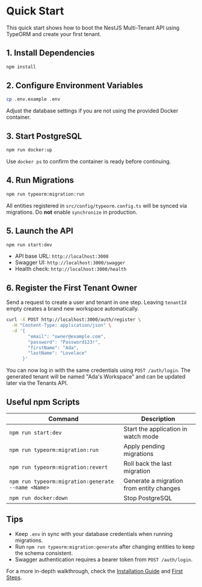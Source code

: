 # Quick Start

This quick start shows how to boot the NestJS Multi-Tenant API using TypeORM and create your first tenant.

## 1. Install Dependencies

```bash
npm install
```

## 2. Configure Environment Variables

```bash
cp .env.example .env
```

Adjust the database settings if you are not using the provided Docker container.

## 3. Start PostgreSQL

```bash
npm run docker:up
```

Use `docker ps` to confirm the container is ready before continuing.

## 4. Run Migrations

```bash
npm run typeorm:migration:run
```

All entities registered in `src/config/typeorm.config.ts` will be synced via migrations. Do **not** enable `synchronize` in production.

## 5. Launch the API

```bash
npm run start:dev
```

- API base URL: `http://localhost:3000`
- Swagger UI: `http://localhost:3000/swagger`
- Health check: `http://localhost:3000/health`

## 6. Register the First Tenant Owner

Send a request to create a user and tenant in one step. Leaving `tenantId` empty creates a brand new workspace automatically.

```bash
curl -X POST http://localhost:3000/auth/register \
  -H "Content-Type: application/json" \
  -d '{
        "email": "owner@example.com",
        "password": "Password123!",
        "firstName": "Ada",
        "lastName": "Lovelace"
      }'
```

You can now log in with the same credentials using `POST /auth/login`. The generated tenant will be named "Ada's Workspace" and can be updated later via the Tenants API.

## Useful npm Scripts

| Command | Description |
|---------|-------------|
| `npm run start:dev` | Start the application in watch mode |
| `npm run typeorm:migration:run` | Apply pending migrations |
| `npm run typeorm:migration:revert` | Roll back the last migration |
| `npm run typeorm:migration:generate --name <Name>` | Generate a migration from entity changes |
| `npm run docker:down` | Stop PostgreSQL |

## Tips

- Keep `.env` in sync with your database credentials when running migrations.
- Run `npm run typeorm:migration:generate` after changing entities to keep the schema consistent.
- Swagger authentication requires a bearer token from `POST /auth/login`.

For a more in-depth walkthrough, check the [Installation Guide](./installation.md) and [First Steps](./first-steps.md).
